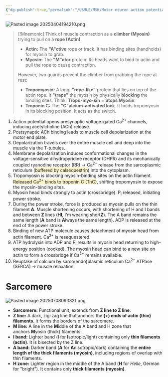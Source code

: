 ```yaml
---
{"dg-publish":true,"permalink":"/USMLE/MSK/Motor neuron action potential to muscle contraction/","tags":["t1"]}
---
```


![Pasted image 20250404194210.png](/img/user/appendix/Pasted%20image%2020250404194210.png)

>[!Mnemonic] 
>Think of muscle contraction as a **climber (Myosin)** trying to pull on a **rope (Actin)**.
> - **Actin:** The **"A"ctive** rope or track. It has binding sites (handholds) for myosin to grab.
>- **Myosin:** The **"M"otor** protein. Its heads want to bind to actin and pull the rope to cause contraction.
>
>However, two guards prevent the climber from grabbing the rope at rest:
>- **Tropomyosin:** A long, **"rope-like"** protein that lies on top of the actin rope. It **"traps"** the myosin by physically **blocking** the binding sites. Think: **Tropo-myo-sin** = **Stops Myosin**.
>- **Troponin C:** The **"C"alcium-activated lock**. It holds tropomyosin in its blocking position. It acts as the switch.


1. Action potential opens presynaptic voltage-gated Ca<sup>2+</sup> channels, inducing acetylcholine (ACh) release.
2. Postsynaptic ACh binding leads to muscle cell depolarization at the motor end plate.
3. Depolarization travels over the entire muscle cell and deep into the muscle via the T-tubules.
4. Membrane depolarization induces conformational changes in the voltage-sensitive dihydropyridine receptor (DHPR) and its mechanically coupled ryanodine receptor (RR) → Ca<sup>2+</sup> release from the sarcoplasmic reticulum (<span style="background:rgba(240, 200, 0, 0.2)">buffered by calsequestrin</span>) into the cytoplasm.
5. Tropomyosin is blocking myosin-binding sites on the actin filament. <span style="background:rgba(240, 200, 0, 0.2)">Released Ca<sup>2+</sup> binds to troponin C (TnC)</span>, shifting tropomyosin to expose the myosin-binding sites.
6. Myosin head binds strongly to actin (crossbridge). P<sub>i</sub> released, initiating power stroke.
7. During the power stroke, force is produced as myosin pulls on the thin filament **A**. Muscle shortening occurs, with shortening of H and I bands and between **Z** lines (**HI**, I'm wearing short**Z**). The A band remains the same length (**A** band is **A**lways the same length). ADP is released at the end of the power stroke.
8. Binding of new ATP molecule causes detachment of myosin head from actin filament. Ca<sup>2+</sup> is resequestered.
9. ATP hydrolysis into ADP and P<sub>i</sub> results in myosin head returning to high-energy position (cocked). The myosin head can bind to a new site on actin to form a crossbridge if Ca<sup>2+</sup> remains available.
10. Reuptake of calcium by sarco(endo)plasmic reticulum Ca<sup>2+</sup> ATPase (SERCA) → muscle relaxation.
# Sarcomere
![Pasted image 20250708093321.png](/img/user/appendix/Pasted%20image%2020250708093321.png)
- **Sarcomere:** Functional unit, extends from **Z line to Z line**.
- **Z line:** A dark, zig-zag line that anchors the **(+) ends of actin (thin) filaments**. It forms the borders of the sarcomere.
- **M line:** A line in the **M**iddle of the A band and H zone that anchors **M**yosin (thick) filaments.
- **I band:** Lighter band (**I** for **I**sotropic/light) containing only **thin filaments (actin)**. It is bisected by the Z line.
- **A band:** Darker band (**A** for **A**nisotropic/dark) containing the **entire length of the thick filaments (myosin)**, including regions of overlap with thin filaments.
- **H zone:** Lighter region in the middle of the A band (**H** for _Helle_, German for "bright"). It contains only **thick filaments (myosin)**.